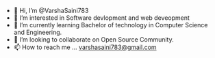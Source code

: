 - 👋 Hi, I’m @VarshaSaini783
- 👀 I’m interested in Software devlopment and web deveopment
- 🌱 I’m currently learning Bachelor of technology in Computer Science and Engineering.
- 💞️ I’m looking to collaborate on Open Source Community.
- 📫 How to reach me ... varshasaini783@gmail.com

<!---
VarshaSaini783/VarshaSaini783 is a ✨ special ✨ repository because its `README.md` (this file) appears on your GitHub profile.
You can click the Preview link to take a look at your changes.
--->
